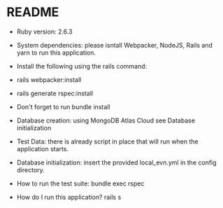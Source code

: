 # README

* Ruby version: 2.6.3

* System dependencies: please isntall Webpacker, NodeJS, Rails and yarn to run this application.

* Install the following using the rails command: 
* rails webpacker:install
* rails generate rspec:install

* Don't forget to run bundle install

* Database creation: using MongoDB Atlas Cloud see Database initialization

* Test Data: there is already script in place that will run when the application starts. 

* Database initialization: insert the provided local_evn.yml in the config directory. 

* How to run the test suite: bundle exec rspec

* How do I run this application? rails s

